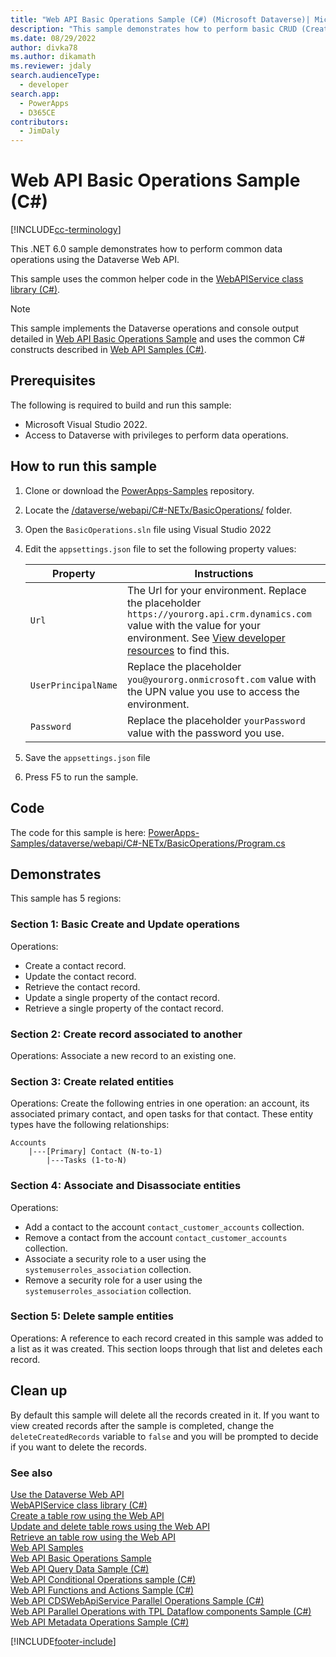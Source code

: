 ```yaml
---
title: "Web API Basic Operations Sample (C#) (Microsoft Dataverse)| Microsoft Docs"
description: "This sample demonstrates how to perform basic CRUD (Create, Retrieve, Update, and Delete) and association and dissociation operations on Microsoft Dataverse table rows, using the Dataverse Web API with the WebAPIService class library."
ms.date: 08/29/2022
author: divka78
ms.author: dikamath
ms.reviewer: jdaly
search.audienceType: 
  - developer
search.app: 
  - PowerApps
  - D365CE
contributors: 
  - JimDaly
---
```


# Web API Basic Operations Sample (C#)

[!INCLUDE[cc-terminology](../../includes/cc-terminology.md)]

This .NET 6.0 sample demonstrates how to perform common data operations using the Dataverse Web API.

This sample uses the common helper code in the [WebAPIService class library (C#)](webapiservice.md).
  
> [!NOTE]
> This sample implements the Dataverse operations and console output detailed in [Web API Basic Operations Sample](../web-api-basic-operations-sample.md) and uses the common C# constructs described in [Web API Samples (C#)](../web-api-samples-csharp.md).

## Prerequisites

The following is required to build and run this sample:

- Microsoft Visual Studio 2022.
- Access to Dataverse with privileges to perform data operations.
  
<a name="bkmk_runSample"></a>
  
## How to run this sample

1. Clone or download the [PowerApps-Samples](https://github.com/microsoft/PowerApps-Samples) repository.
1. Locate the [/dataverse/webapi/C#-NETx/BasicOperations/](https://github.com/microsoft/PowerApps-Samples/tree/master/dataverse/webapi/C%23-NETx/BasicOperations) folder.
1. Open the `BasicOperations.sln` file using Visual Studio 2022
1. Edit the `appsettings.json` file to set the following property values:

   |Property|Instructions  |
   |---------|---------|
   |`Url`|The Url for your environment. Replace the placeholder `https://yourorg.api.crm.dynamics.com` value with the value for your environment. See [View developer resources](../../view-download-developer-resources.md) to find this. |
   |`UserPrincipalName`|Replace the placeholder `you@yourorg.onmicrosoft.com` value with the UPN value you use to access the environment.|
   |`Password`|Replace the placeholder `yourPassword` value with the password you use.|

1. Save the `appsettings.json` file
1. Press F5 to run the sample.

## Code

The code for this sample is here: [PowerApps-Samples/dataverse/webapi/C#-NETx/BasicOperations/Program.cs](https://github.com/microsoft/PowerApps-Samples/blob/master/dataverse/webapi/C%23-NETx/BasicOperations/Program.cs)

## Demonstrates

This sample has 5 regions:

### Section 1: Basic Create and Update operations

Operations:

- Create a contact record.
- Update the contact record.
- Retrieve the contact record.
- Update a single property of the contact record.
- Retrieve a single property of the contact record.

### Section 2: Create record associated to another

Operations: Associate a new record to an existing one.

### Section 3: Create related entities

Operations: Create the following entries in one operation: an account, its associated primary contact, and open tasks for that contact.  These entity types have the following relationships:

```
Accounts
    |---[Primary] Contact (N-to-1)
        |---Tasks (1-to-N)
```

### Section 4: Associate and Disassociate entities

Operations:

- Add a contact to the account `contact_customer_accounts` collection.
- Remove a contact from the account `contact_customer_accounts` collection.
- Associate a security role to a user using the `systemuserroles_association` collection.
- Remove a security role for a user using the `systemuserroles_association` collection.

### Section 5: Delete sample entities

Operations: A reference to each record created in this sample was added to a list as it was created. This section loops through that list and deletes each record.

## Clean up

By default this sample will delete all the records created in it. If you want to view created records after the sample is completed, change the `deleteCreatedRecords` variable to `false` and you will be prompted to decide if you want to delete the records.

### See also

[Use the Dataverse Web API](../overview.md)<br />
[WebAPIService class library (C#)](webapiservice.md)<br />
[Create a table row using the Web API](../create-entity-web-api.md)<br />
[Update and delete table rows using the Web API](../update-delete-entities-using-web-api.md)<br />
[Retrieve an table row using the Web API](../retrieve-entity-using-web-api.md)<br />
[Web API Samples](../web-api-samples.md)<br />
[Web API Basic Operations Sample](../web-api-basic-operations-sample.md)<br />
[Web API Query Data Sample (C#)](webapiservice-query-data.md)<br />
[Web API Conditional Operations sample (C#)](webapiservice-conditional-operations.md)<br />
[Web API Functions and Actions Sample (C#)](webapiservice-functions-and-actions.md)<br />
[Web API CDSWebApiService Parallel Operations Sample (C#)](webapiservice-parallel-operations.md)<br />
[Web API Parallel Operations with TPL Dataflow components Sample (C#)](webapiservice-tpl-dataflow-parallel-operations.md)<br />
[Web API Metadata Operations Sample (C#)](webapiservice-metadata-operations.md)

[!INCLUDE[footer-include](../../../../includes/footer-banner.md)]
